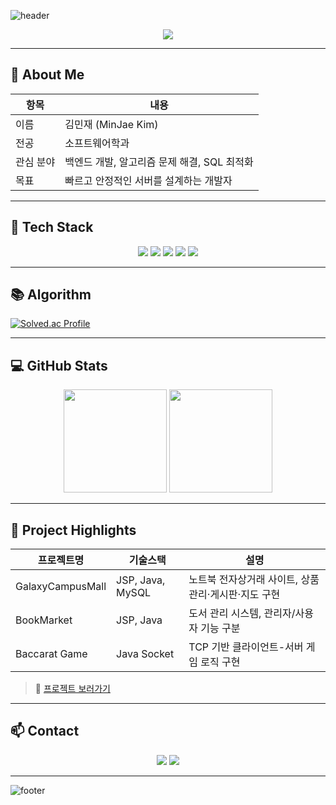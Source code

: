 ![header](https://capsule-render.vercel.app/api?type=waving&color=auto&height=240&section=header&text=Hi%20I'm%20MinJae%20👋&fontSize=40&fontAlignY=35)

<p align="center">
  <img src="https://readme-typing-svg.herokuapp.com?font=Fira+Code&duration=2500&pause=1000&color=3DB0FF&center=true&vCenter=true&width=440&lines=Java+%26+SQL+Lover;Backend+Developer+in+progress;Clean+%2F+Fast+%2F+Understandable+Code+🌱" />
</p>

---

## 👤 About Me

| 항목 | 내용 |
|------|------|
| 이름 | 김민재 (MinJae Kim) |
| 전공 | 소프트웨어학과 |
| 관심 분야 | 백엔드 개발, 알고리즘 문제 해결, SQL 최적화 |
| 목표 | 빠르고 안정적인 서버를 설계하는 개발자 |

---

## 🚀 Tech Stack

<p align="center">
  <img src="https://img.shields.io/badge/Java-007396?style=flat-square&logo=OpenJDK&logoColor=white"/>
  <img src="https://img.shields.io/badge/SpringBoot-6DB33F?style=flat-square&logo=SpringBoot&logoColor=white"/>
  <img src="https://img.shields.io/badge/MySQL-4479A1?style=flat-square&logo=MySQL&logoColor=white"/>
  <img src="https://img.shields.io/badge/JSP-E44D26?style=flat-square&logo=html5&logoColor=white"/>
  <img src="https://img.shields.io/badge/GitHub-181717?style=flat-square&logo=GitHub&logoColor=white"/>
</p>

---

## 📚 Algorithm

[![Solved.ac Profile](http://mazassumnida.wtf/api/generate_badge?boj=minjae_k)](https://solved.ac/minjae_k)

---

## 💻 GitHub Stats

<p align="center">
  <img src="https://github-readme-stats.vercel.app/api?username=MinJae-King&show_icons=true&theme=gotham" height="165"/>
  <img src="https://github-readme-stats.vercel.app/api/top-langs/?username=MinJae-King&layout=compact&theme=gotham" height="165"/>
</p>

---

## 🧩 Project Highlights

| 프로젝트명 | 기술스택 | 설명 |
|------------|-----------|------|
| GalaxyCampusMall | JSP, Java, MySQL | 노트북 전자상거래 사이트, 상품 관리·게시판·지도 구현 |
| BookMarket | JSP, Java | 도서 관리 시스템, 관리자/사용자 기능 구분 |
| Baccarat Game | Java Socket | TCP 기반 클라이언트-서버 게임 로직 구현 |

> 📂 [프로젝트 보러가기](https://github.com/MinJae-King?tab=repositories)

---

## 📫 Contact

<p align="center">
  <a href="mailto:minjae@example.com"><img src="https://img.shields.io/badge/Gmail-D14836?style=flat-square&logo=Gmail&logoColor=white"/></a>
  <a href="https://velog.io/@minjae"><img src="https://img.shields.io/badge/Velog-20C997?style=flat-square&logo=Velog&logoColor=white"/></a>
</p>

---

![footer](https://capsule-render.vercel.app/api?type=waving&color=auto&height=120&section=footer)

